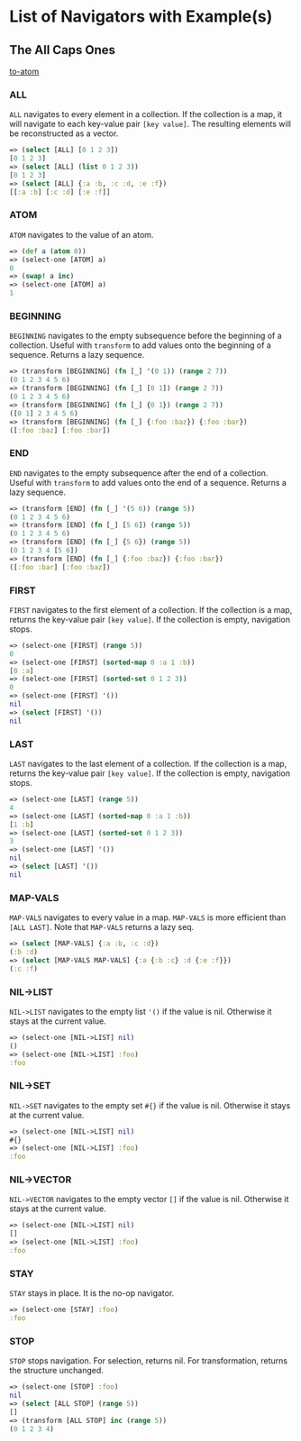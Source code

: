 # List of Navigators with Example(s)

## The All Caps Ones

[to-atom](#ATOM)

### ALL

`ALL` navigates to every element in a collection. If the collection is a map, it will navigate to each key-value pair `[key value]`. The resulting elements will be reconstructed as a vector.

```clojure
=> (select [ALL] [0 1 2 3])
[0 1 2 3]
=> (select [ALL] (list 0 1 2 3))
[0 1 2 3]
=> (select [ALL] {:a :b, :c :d, :e :f})
[[:a :b] [:c :d] [:e :f]]
```

### ATOM

`ATOM` navigates to the value of an atom.

```clojure
=> (def a (atom 0))
=> (select-one [ATOM] a)
0
=> (swap! a inc)
=> (select-one [ATOM] a)
1
```

### BEGINNING

`BEGINNING` navigates to the empty subsequence before the beginning of a collection. Useful with `transform` to add values onto the beginning of a sequence. Returns a lazy sequence.

```clojure
=> (transform [BEGINNING] (fn [_] '(0 1)) (range 2 7))
(0 1 2 3 4 5 6)
=> (transform [BEGINNING] (fn [_] [0 1]) (range 2 7))
(0 1 2 3 4 5 6)
=> (transform [BEGINNING] (fn [_] {0 1}) (range 2 7))
([0 1] 2 3 4 5 6)
=> (transform [BEGINNING] (fn [_] {:foo :baz}) {:foo :bar})
([:foo :baz] [:foo :bar])
```


### END

`END` navigates to the empty subsequence after the end of a collection. Useful with `transform` to add values onto the end of a sequence. Returns a lazy sequence.

```clojure
=> (transform [END] (fn [_] '(5 6)) (range 5))
(0 1 2 3 4 5 6)
=> (transform [END] (fn [_] [5 6]) (range 5))
(0 1 2 3 4 5 6)
=> (transform [END] (fn [_] {5 6}) (range 5))
(0 1 2 3 4 [5 6])
=> (transform [END] (fn [_] {:foo :baz}) {:foo :bar})
([:foo :bar] [:foo :baz])
```

### FIRST

`FIRST` navigates to the first element of a collection. If the collection is a map, returns the key-value pair `[key value]`. If the collection is empty, navigation stops.

```clojure
=> (select-one [FIRST] (range 5))
0
=> (select-one [FIRST] (sorted-map 0 :a 1 :b))
[0 :a]
=> (select-one [FIRST] (sorted-set 0 1 2 3))
0
=> (select-one [FIRST] '())
nil
=> (select [FIRST] '())
nil
```

### LAST

`LAST` navigates to the last element of a collection. If the collection is a map, returns the key-value pair `[key value]`. If the collection is empty, navigation stops.

```clojure
=> (select-one [LAST] (range 5))
4
=> (select-one [LAST] (sorted-map 0 :a 1 :b))
[1 :b]
=> (select-one [LAST] (sorted-set 0 1 2 3))
3
=> (select-one [LAST] '())
nil
=> (select [LAST] '())
nil
```

### MAP-VALS

`MAP-VALS` navigates to every value in a map. `MAP-VALS` is more efficient than `[ALL LAST]`. Note that `MAP-VALS` returns a lazy seq.

```clojure
=> (select [MAP-VALS] {:a :b, :c :d})
(:b :d)
=> (select [MAP-VALS MAP-VALS] {:a {:b :c} :d {:e :f}})
(:c :f)
```

### NIL->LIST

`NIL->LIST` navigates to the empty list `'()` if the value is nil. Otherwise it stays at the current value.

```clojure
=> (select-one [NIL->LIST] nil)
()
=> (select-one [NIL->LIST] :foo)
:foo
```

### NIL->SET

`NIL->SET` navigates to the empty set `#{}` if the value is nil. Otherwise it stays at the current value.

```clojure
=> (select-one [NIL->LIST] nil)
#{}
=> (select-one [NIL->LIST] :foo)
:foo
```

### NIL->VECTOR

`NIL->VECTOR` navigates to the empty vector `[]` if the value is nil. Otherwise it stays at the current value.

```clojure
=> (select-one [NIL->LIST] nil)
[]
=> (select-one [NIL->LIST] :foo)
:foo
```

### STAY

`STAY` stays in place. It is the no-op navigator.

```clojure
=> (select-one [STAY] :foo)
:foo
```

### STOP

`STOP` stops navigation. For selection, returns nil. For transformation, returns the structure unchanged.

```clojure
=> (select-one [STOP] :foo)
nil
=> (select [ALL STOP] (range 5))
[]
=> (transform [ALL STOP] inc (range 5))
(0 1 2 3 4)
```


